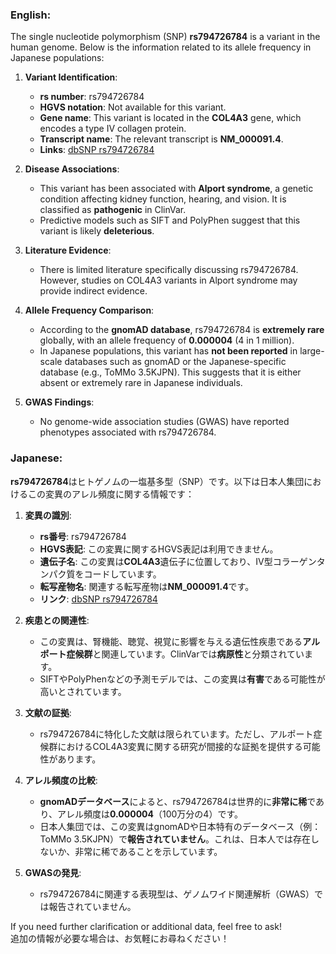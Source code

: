 ### English:
The single nucleotide polymorphism (SNP) **rs794726784** is a variant in the human genome. Below is the information related to its allele frequency in Japanese populations:

1. **Variant Identification**:
   - **rs number**: rs794726784
   - **HGVS notation**: Not available for this variant.
   - **Gene name**: This variant is located in the **COL4A3** gene, which encodes a type IV collagen protein.
   - **Transcript name**: The relevant transcript is **NM_000091.4**.
   - **Links**: [dbSNP rs794726784](https://www.ncbi.nlm.nih.gov/snp/rs794726784)

2. **Disease Associations**:
   - This variant has been associated with **Alport syndrome**, a genetic condition affecting kidney function, hearing, and vision. It is classified as **pathogenic** in ClinVar.
   - Predictive models such as SIFT and PolyPhen suggest that this variant is likely **deleterious**.

3. **Literature Evidence**:
   - There is limited literature specifically discussing rs794726784. However, studies on COL4A3 variants in Alport syndrome may provide indirect evidence.

4. **Allele Frequency Comparison**:
   - According to the **gnomAD database**, rs794726784 is **extremely rare** globally, with an allele frequency of **0.000004** (4 in 1 million). 
   - In Japanese populations, this variant has **not been reported** in large-scale databases such as gnomAD or the Japanese-specific database (e.g., ToMMo 3.5KJPN). This suggests that it is either absent or extremely rare in Japanese individuals.

5. **GWAS Findings**:
   - No genome-wide association studies (GWAS) have reported phenotypes associated with rs794726784.

### Japanese:
**rs794726784**はヒトゲノムの一塩基多型（SNP）です。以下は日本人集団におけるこの変異のアレル頻度に関する情報です：

1. **変異の識別**:
   - **rs番号**: rs794726784
   - **HGVS表記**: この変異に関するHGVS表記は利用できません。
   - **遺伝子名**: この変異は**COL4A3**遺伝子に位置しており、IV型コラーゲンタンパク質をコードしています。
   - **転写産物名**: 関連する転写産物は**NM_000091.4**です。
   - **リンク**: [dbSNP rs794726784](https://www.ncbi.nlm.nih.gov/snp/rs794726784)

2. **疾患との関連性**:
   - この変異は、腎機能、聴覚、視覚に影響を与える遺伝性疾患である**アルポート症候群**と関連しています。ClinVarでは**病原性**と分類されています。
   - SIFTやPolyPhenなどの予測モデルでは、この変異は**有害**である可能性が高いとされています。

3. **文献の証拠**:
   - rs794726784に特化した文献は限られています。ただし、アルポート症候群におけるCOL4A3変異に関する研究が間接的な証拠を提供する可能性があります。

4. **アレル頻度の比較**:
   - **gnomADデータベース**によると、rs794726784は世界的に**非常に稀**であり、アレル頻度は**0.000004**（100万分の4）です。
   - 日本人集団では、この変異はgnomADや日本特有のデータベース（例：ToMMo 3.5KJPN）で**報告されていません**。これは、日本人では存在しないか、非常に稀であることを示しています。

5. **GWASの発見**:
   - rs794726784に関連する表現型は、ゲノムワイド関連解析（GWAS）では報告されていません。

If you need further clarification or additional data, feel free to ask!  
追加の情報が必要な場合は、お気軽にお尋ねください！